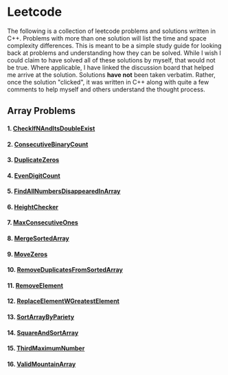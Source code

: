 # Leetcode
The following is a collection of leetcode problems and solutions written in C++.  Problems with more than one solution will list the time and space complexity differences.  This is meant to be a simple study guide for looking back at problems and understanding how they can be solved.  While I wish I could claim to have solved all of these solutions by myself, that would not be true.  Where applicable, I have linked the discussion board that helped me arrive at the solution.  Solutions **have not** been taken verbatim.  Rather, once the solution "clicked", it was written in C++ along with quite a few comments to help myself and others understand the thought process.

## Array Problems
#### 1.  [CheckIfNAndItsDoubleExist](https://github.com/paulburgess1357/Leetcode/blob/master/Leetcode/ArrayProblems//CheckIfNAndItsDoubleExist.hpp)
#### 2.  [ConsecutiveBinaryCount](https://github.com/paulburgess1357/Leetcode/blob/master/Leetcode/ArrayProblems//ConsecutiveBinaryCount.hpp)
#### 3.  [DuplicateZeros](https://github.com/paulburgess1357/Leetcode/blob/master/Leetcode/ArrayProblems//DuplicateZeros.hpp)
#### 4.  [EvenDigitCount](https://github.com/paulburgess1357/Leetcode/blob/master/Leetcode/ArrayProblems//EvenDigitCount.hpp)
#### 5.  [FindAllNumbersDisappearedInArray](https://github.com/paulburgess1357/Leetcode/blob/master/Leetcode/ArrayProblems//FindAllNumbersDisappearedInArray.hpp)
#### 6.  [HeightChecker](https://github.com/paulburgess1357/Leetcode/blob/master/Leetcode/ArrayProblems//HeightChecker.hpp)
#### 7.  [MaxConsecutiveOnes](https://github.com/paulburgess1357/Leetcode/blob/master/Leetcode/ArrayProblems//MaxConsecutiveOnes.hpp)
#### 8.  [MergeSortedArray](https://github.com/paulburgess1357/Leetcode/blob/master/Leetcode/ArrayProblems//MergeSortedArray.hpp)
#### 9.  [MoveZeros](https://github.com/paulburgess1357/Leetcode/blob/master/Leetcode/ArrayProblems//MoveZeros.hpp)
#### 10.  [RemoveDuplicatesFromSortedArray](https://github.com/paulburgess1357/Leetcode/blob/master/Leetcode/ArrayProblems//RemoveDuplicatesFromSortedArray.hpp)
#### 11.  [RemoveElement](https://github.com/paulburgess1357/Leetcode/blob/master/Leetcode/ArrayProblems//RemoveElement.hpp)
#### 12.  [ReplaceElementWGreatestElement](https://github.com/paulburgess1357/Leetcode/blob/master/Leetcode/ArrayProblems//ReplaceElementWGreatestElement.hpp)
#### 13.  [SortArrayByPariety](https://github.com/paulburgess1357/Leetcode/blob/master/Leetcode/ArrayProblems//SortArrayByPariety.hpp)
#### 14.  [SquareAndSortArray](https://github.com/paulburgess1357/Leetcode/blob/master/Leetcode/ArrayProblems//SquareAndSortArray.hpp)
#### 15.  [ThirdMaximumNumber](https://github.com/paulburgess1357/Leetcode/blob/master/Leetcode/ArrayProblems//ThirdMaximumNumber.hpp)
#### 16.  [ValidMountainArray](https://github.com/paulburgess1357/Leetcode/blob/master/Leetcode/ArrayProblems//ValidMountainArray.hpp)
